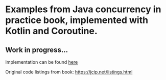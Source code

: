 # Examples from Java concurrency in practice book, implemented with Kotlin and Coroutine.

## Work in progress...

Implementation can be found [here](https://github.com/sushantchoudhary/jcp-in-couroutines/tree/main/app/src/main/java/com/appdev/schoudhary/jcpInCoroutines/)

Original code listings from book: https://jcip.net/listings.html

